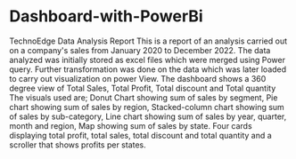 # Dashboard-with-PowerBi
TechnoEdge Data Analysis Report
This is a report of an analysis carried out on a company's sales from January 2020 to December 2022.
The data analyzed was initially stored as excel files which were merged using Power query.
Further transformation was done on the data which was later loaded to carry out visualization on power View.
The dashboard shows a 360 degree view of Total Sales, Total Profit, Total discount and Total quantity
The visuals used are;
Donut Chart showing sum of sales by segment,
Pie chart showing sum of sales by region,
Stacked-column chart showing sum of sales by sub-category,
Line chart showing sum of sales by year, quarter, month and region,
Map showing sum of sales by state.
Four cards displaying total profit, total sales, total discount and total quantity
and a scroller that shows profits per states.
